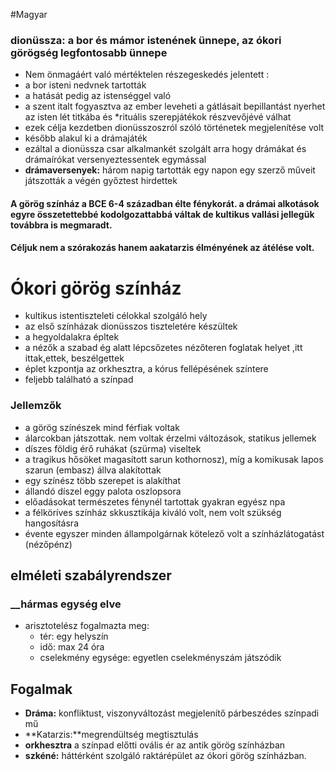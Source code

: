#Magyar
### dionüssza: a bor és mámor istenének ünnepe, az ókori görögség legfontosabb ünnepe
- Nem önmagáért való mértéktelen részegeskedés jelentett :
- a bor isteni nedvnek tartották
- a hatását pedig az istenséggel való
- a szent italt fogyasztva az ember leveheti a gátlásait bepillantást nyerhet az isten lét titkába és *rituális szerepjátékok részvevőjévé válhat
- ezek célja kezdetben dionüsszoszról szóló történetek megjelenítése volt
- később alakul ki a drámajáték
- ezáltal a dionüssza csar alkalmankét szolgált arra hogy drámákat és drámaírókat versenyeztessentek egymással
- **drámaversenyek:** három napig tartották egy napon egy szerző műveit játszották a végén győztest hirdettek

#### A görög színház a BCE 6-4 században élte fénykorát. a drámai alkotások egyre összetettebbé kodolgozattabbá váltak de kultikus vallási jellegük továbbra is megmaradt.
#### Céljuk nem a szórakozás hanem aakatarzis élményének az átélése volt.
# Ókori görög színház
- kultikus istentiszteleti célokkal szolgáló hely
- az első színházak dionüsszos tiszteletére készültek
- a hegyoldalakra épltek
- a nézők a szabad ég alatt lépcsőzetes nézőteren foglatak helyet ,itt ittak,ettek, beszélgettek
- éplet kzpontja az orkhesztra, a kórus fellépésének színtere
- feljebb található a színpad
### Jellemzők
- a görög színészek mind férfiak voltak
- álarcokban játszottak. nem voltak érzelmi változások, statikus jellemek
- díszes földig érő ruhákat (szürma) viseltek
- a tragikus hősöket magasított sarun kothornosz), míg a komikusak lapos szarun (embasz) állva alakítottak
- egy színész több szerepet is alakíthat
- állandó díszel eggy palota oszlopsora
- előadásokat természetes fénynél tartottak gyakran egyész npa
- a félköríves színház skkusztikája kiváló volt, nem volt szükség hangosításra
- évente egyszer minden állampolgárnak kötelező volt a színházlátogatást (nézőpénz)
##  elméleti szabályrendszer
### __hármas egység elve
- arisztotelész fogalmazta meg:
	- tér: egy helyszín
	- idő: max 24 óra
	- cselekmény egysége: egyetlen cselekményszám játszódik
## Fogalmak
- **Dráma:** konfliktust, viszonyváltozást megjelenítő párbeszédes színpadi mű
- **Katarzis:**megrendültség megtisztulás
- **orkhesztra** a színpad előtti ovális ér az antik görög színházban
- **szkéné:** háttérként szolgáló raktárépület az ókori görög színházban.